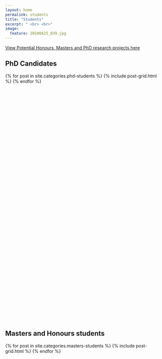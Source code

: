 ```yaml
---
layout: home
permalink: students
title: "Students"
excerpt: " <br> <br>"
image:
  feature: 20100425_039.jpg
---
```

<a href="https://docs.google.com/spreadsheets/d/e/2PACX-1vRyVFfzfokaCSDqPi6lNDvPVpCvSmqTusbFEi8BTDBxFlax-4TkQLXIzovC0uF59syXBTvfz3ebf8Cd/pubhtml?gid=1481890826&single=true" class="btn--info">View Potential Honours, Masters and PhD research projects here</a>

<h2 class="post-title">PhD Candidates</h2>
<div class="tiles">
{% for post in site.categories.phd-students %}
	{% include post-grid.html %}
{% endfor %}
</div><!-- /.tiles -->
<br><br><br><br><br><br><br><br><br><br><br><br><br><br><br><br><br><br><br><br><br><br><br><br><br><br><br><br><br><br><br><br><br><br><br><br><br><br><br><br><br><br><br><br>

<div><h2 class="post-title">Masters and Honours students</h2></div>
<div class="tiles">
{% for post in site.categories.masters-students %}
	{% include post-grid.html %}
{% endfor %}
</div><!-- /.tiles -->
